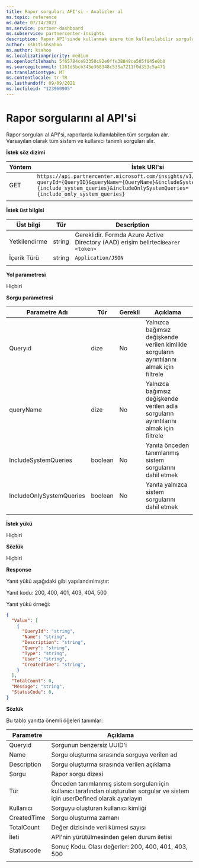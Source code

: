 ```yaml
---
title: Rapor sorguları API'si - Analizler al
ms.topic: reference
ms.date: 07/14/2021
ms.service: partner-dashboard
ms.subservice: partnercenter-insights
description: Rapor API'sinde kullanmak üzere tüm kullanılabilir sorguları almak için bu API'yi kullanın.
author: kshitishsahoo
ms.author: ksahoo
ms.localizationpriority: medium
ms.openlocfilehash: 5f65784ce93350c92e0ffe38849ce505f045e0b0
ms.sourcegitcommit: 1161d5bcb345e368348c535a7211f0d353c5a471
ms.translationtype: MT
ms.contentlocale: tr-TR
ms.lasthandoff: 09/09/2021
ms.locfileid: "123960905"
---
```

# <a name="get-report-queries-api"></a>Rapor sorgularını al API'si

Rapor sorguları al API'si, raporlarda kullanılabilen tüm sorguları alır. Varsayılan olarak tüm sistem ve kullanıcı tanımlı sorguları alır.

**İstek söz dizimi**

|    Yöntem    |    İstek URI'si    |
|    ----    |    ----    |
|    GET    |    `https://api.partnercenter.microsoft.com/insights/v1/mpn/ScheduledQueries?queryId={QueryID}&queryName={QueryName}&includeSystemQueries={include_system_queries}&includeOnlySystemQueries={include_only_system_queries}`     |
|        |        |

**İstek üst bilgisi**

|    Üst bilgi    |    Tür    |    Description    |
|    ----    |    ----    |    ----    |
|    Yetkilendirme    |    string    |    Gereklidir. Formda Azure Active Directory (AAD) erişim belirteci`Bearer <token>`    |
|    İçerik Türü    |    string    |    `Application/JSON`    |
|        |        |        |

**Yol parametresi**

Hiçbiri

**Sorgu parametresi**

|    Parametre Adı    |    Tür    |    Gerekli    |    Açıklama    |
|    ----    |    ----    |    ----    |    ----    |
|    Queryıd     |    dize     |    No    |    Yalnızca bağımsız değişkende verilen kimlikle sorguların ayrıntılarını almak için filtrele     |
|    queryName     |    dize     |    No    |    Yalnızca bağımsız değişkende verilen adla sorguların ayrıntılarını almak için filtrele     |
|    IncludeSystemQueries     |    boolean     |    No    |    Yanıta önceden tanımlanmış sistem sorgularını dahil etmek     |
|    IncludeOnlySystemQueries     |    boolean     |    No    |    Yanıta yalnızca sistem sorgularını dahil etmek     |
|        |        |        |        |


**İstek yükü**

Hiçbiri

**Sözlük**

Hiçbiri

**Response**

Yanıt yükü aşağıdaki gibi yapılandırılmıştır:

Yanıt kodu: 200, 400, 401, 403, 404, 500

Yanıt yükü örneği:

```json
{ 
  "Value": [ 
    { 
      "QueryId": "string", 
      "Name": "string", 
      "Description": "string", 
      "Query": "string", 
      "Type": "string", 
      "User": "string", 
      "CreatedTime": "string", 
    } 
  ], 
  "TotalCount": 0, 
  "Message": "string", 
  "StatusCode": 0, 
} 
```

**Sözlük**

Bu tablo yanıtta önemli öğeleri tanımlar:

|    Parametre    |    Açıklama    |
|    ----    |    ----    |
|    Queryıd     |    Sorgunun benzersiz UUID'i     |
|    Name     |    Sorgu oluşturma sırasında sorguya verilen ad     |
|    Description     |    Sorgu oluşturma sırasında verilen açıklama     |
|    Sorgu     |    Rapor sorgu dizesi     |
|    Tür     |    Önceden tanımlanmış sistem sorguları için kullanıcı tarafından oluşturulan sorgular ve sistem için userDefined olarak ayarlayın     |
|    Kullanıcı     |    Sorguyu oluşturan kullanıcı kimliği     |
|    CreatedTime     |    Sorgu oluşturma zamanı     |
|    TotalCount     |    Değer dizisinde veri kümesi sayısı     |
|    İleti     |    API'nin yürütülmesinden gelen durum iletisi     |
|    Statuscode     |    Sonuç Kodu. Olası değerler: 200, 400, 401, 403, 500     |
|        |        |
